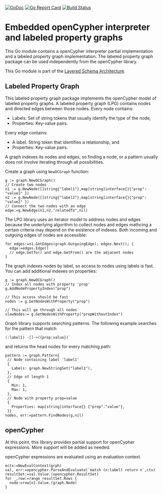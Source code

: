[![GoDoc](https://godoc.org/github.com/cloudprivacylabs/opencypher?status.svg)](https://godoc.org/github.com/cloudprivacylabs/opencypher)
[![Go Report Card](https://goreportcard.com/badge/github.com/cloudprivacylabs/opencypher)](https://goreportcard.com/report/github.com/cloudprivacylabs/opencypher)
[![Build Status](https://github.com/cloudprivacylabs/opencypher/actions/workflows/CI.yml/badge.svg?branch=main)](https://github.com/cloudprivacylabs/opencypher/actions/workflows/CI.yml)
# Embedded openCypher interpreter and labeled property graphs

This Go module contains a openCypher interpreter partial
implementation and a labeled property graph implementation. The
labeled property graph package can be used independently from the
openCypher library.

This Go module is part of the [Layered Schema
Architecture](https://layeredschemas.org).

## Labeled Property Graph

This labeled property graph package implements the openCypher model of
labeled property graphs. A labeled property graph (LPG) contains nodes
and directed edges between those nodes. Every node contains:

  * Labels: Set of string tokens that usually identify the type of the
    node,
  * Properties: Key-value pairs.
  
Every edge contains:
  * A label: String token that identifies a relationship, and
  * Properties: Key-value pairs.
  
A graph indexes its nodes and edges, so finding a node, or a pattern
usually does not involve iterating through all possibilities. 

Create a graph using `NewOCGraph` function:

```
g := graph.NewOCGraph()
// Create two nodes
n1 := g.NewNode([]string{"label1"},map[string]interface{}{"prop": "value1" })
n2 := g.NewNode([]string{"label2"},map[string]interface{}{"prop": "value2" })
// Connect the two nodes with an edge
edge:=g.NewEdge(n1,n2,"relatedTo",nil)
```

The LPG library uses an iterator model to address nodes and edges
because the underlying algorithm to collect nodes and edges mathcing a
certain criteria may depend on the existence of indexes. Both incoming
and outgoing edges of nodes are accessible:

```
for edges:=n1.GetEdges(graph.OutgoingEdge); edges.Next(); {
  edge:=edges.Edge()
  // edge.GetTo() and edge.GetFrom() are the adjacent nodes
}
```


The graph indexes nodes by label, so access to nodes using labels is
fast. You can add additional indexes on properties:

```
g := graph.NewOCGraph()
// Index all nodes with property 'prop'
g.AddNodePropertyIndex("prop")

// This access should be fast
nodes := g.GetNodesWithProperty("prop")

// This will go through all nodes
slowNodes:= g.GetNodesWithProperty("propWithoutIndex")
```

Graph library supports searching patterns. The following example
searches for the pattern that match 

```
(:label1) -[]->({prop:value})`
```

and returns the head nodes for every matching path:

```
pattern := graph.Pattern{ 
 // Node containing label 'label1'
 {
   Labels: graph.NewStringSet("label1"),
 },
 // Edge of length 1
 {
   Min: 1, 
   Max: 1,
 },
 // Node with property prop=value
 {
   Properties: map[string]interface{} {"prop":"value"},
 }}
nodes, err:=pattern.FindNodes(g,nil)
```

## openCypher

At this point, this library provides partial support for openCypher
expressions. More support will be added as needed.

openCypher expressions are evaluated using an evaluation context. 

```
ectx:=NewEvalContext(grph)
val, err:=opencypher.ParseAndEvaluate(`match (n:label) return n`,ctx)
resultSet:=val.Value.(opencypher.ResultSet)
for _,row:=range resultSet.Rows {
  node:=row[n].Value.(graph.Node)
}
```

